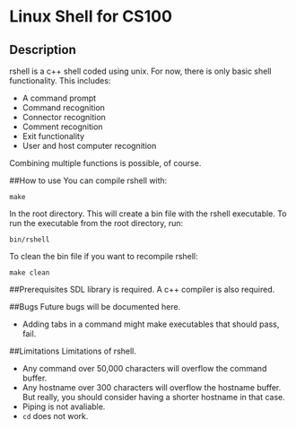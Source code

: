 # Linux Shell for CS100
## Description

rshell is a c++ shell coded using unix. For now, there is only basic shell functionality. This includes:

* A command prompt
* Command recognition
* Connector recognition
* Comment recognition
* Exit functionality
* User and host computer recognition

Combining multiple functions is possible, of course.

##How to use
You can compile rshell with:

``make``

In the root directory. This will create a bin file with the rshell executable.
To run the executable from the root directory, run:

``bin/rshell``

To clean the bin file if you want to recompile rshell:

``make clean``

##Prerequisites
SDL library is required. A c++ compiler is also required.

##Bugs
Future bugs will be documented here.

* Adding tabs in a command might make executables that should pass, fail.

##Limitations
Limitations of rshell.

* Any command over 50,000 characters will overflow the command buffer.
* Any hostname over 300 characters will overflow the hostname buffer.
But really, you should consider having a shorter hostname in that case.
* Piping is not avaliable.
* ``cd`` does not work.
